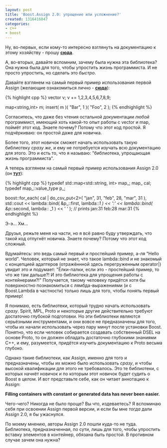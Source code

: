 ```yaml
---
layout: post
title: 'Boost.Assign 2.0: упрощение или усложнение?'
created: 1316416047
categories:
- c++
- boost
---
```

<!--break-->
Ну, во-первых, если кому-то интересно взглянуть на документацию к этому хозяйству - прошу <a href="http://svn.boost.org/svn/boost/sandbox/assign_v2/libs/assign/v2/doc/html/index.html">**сюда**</a>.

А, во-вторых, давайте вспомним, зачему была нужна эта библиотека? Она нужна была для того, чтобы упростить жизнь программиста. И не просто упростить, но сделать это *быстро*.

Давайте взглянем на самый первый пример использования первой Assign (желающие ознакомиться лично - <a href="http://www.boost.org/doc/libs/1_46_1/libs/assign/doc/index.html">**сюда**</a>):

{% highlight cpp %}
vector<int> v; 
v += 1,2,3,4,5,6,7,8,9;

map<string,int> m; 
insert( m )( "Bar", 1 )( "Foo", 2 );
{% endhighlight %}

Согласитесь, что даже без чтения остальной документации *любой* программист, имеющий хоть какой-то опыт работы с vector и map, поймёт этот код. Знаете почему? Потому что этот код простой. Я подчёркиваю: он простой даже для новичка. 

Более того, этот новичок сможет начать использовать такую библиотеку *сразу же*, и ему не потребуется изучать всю документацию для этого. Это и есть то, что я называю: "библиотека, упрощающая жизнь программиста".

А теперь взглянем на самый первый пример использования Assign 2.0 (он **<a href="http://svn.boost.org/svn/boost/sandbox/assign_v2/libs/assign/v2/doc/html/index.html">тут</a>**):

{% highlight cpp %}
typedef std::map<std::string, int> map_; map_ cal;
typedef map_::value_type p_;

boost::for_each(
    cal | do_csv_put<2>( "jan", 31, "feb", 28, "mar", 31 ),
    std::cout
        << lambda::bind( &p_::first, lambda::_1 ) << ':'
        << lambda::bind( &p_::second, lambda:: _1 ) << ' '
); // prints jan:31 feb:28 mar:31
{% endhighlight %}

Э-э... Хм...  

Друзья, режьте меня на части, но я всё равно буду утверждать, что такой код отпугнёт новичка. Знаете почему? Потому что этот код сложный.

Вдумайтесь: это ведь самый первый и простейший пример, а-ля "Hello world". Человек, который не знает, что такое lambda::bind и не знакомый с концепцией адаптеров (отражённной здесь перегруженным operator|) увидит это и подумает: "Ёлки-палки, если это - простейший пример, то что же там дальше?! И это библиотека для упрощения работы с контейнерами?!" Получается, такому человеку придётся хотя бы поверхностно познакомиться с лямбда-выражениями (и с Boost.Lambda в частности) только лишь для того, чтобы понять первый пример!

Я понимаю, есть библиотеки, который трудно начать использовать *сразу*. Spirit, MPL, Proto и некоторые другие действительно требуют достаточно глубокой подготовки. Но эти библиотеки являются серьёзными инструментами, и они вовсе не предназначены для того, чтобы их начали использовать через пару минут после установки Boost. Понятно, что если человек собирается создавать собственный DSEL на основе Proto, то он должен обладать достаточно глубокими знаниями C++, и ему, разумеется, придётся изучить документацию к Proto весьма глубоко.

Однако такие библиотеки, как Assign, именно для того и предназначены, чтобы их можно было использовать *сразу*, и чтобы высокой квалификации для этого не требовалось. Это те библиотеки, с которых начнёт новичок и по которым этот новичок будет судить о Boost в целом. И вот представьте себе, как он читает аннотацию к Assign:

**Filling containers with constant or generated data has never been easier.**

Чего-чего? Никогда не было проще? Вы что, издеваетесь? Я вспоминаю себя при освоении Assign первой версии, и если бы мне *тогда* дали Assign 2.0, я бы ужаснулся.

По моему мнению, авторы Assign 2.0 пошли куда-то не туда. Библиотека, предназначенная, по сути, лишь для того, чтобы упростить вставку элементов в контейнер, обязана быть простой. В противном случае зачем она нужна?
